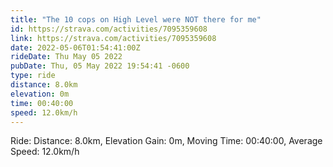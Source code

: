 ```yaml
---
title: "The 10 cops on High Level were NOT there for me"
id: https://strava.com/activities/7095359608
link: https://strava.com/activities/7095359608
date: 2022-05-06T01:54:41:00Z
rideDate: Thu May 05 2022
pubDate: Thu, 05 May 2022 19:54:41 -0600
type: ride
distance: 8.0km
elevation: 0m
time: 00:40:00
speed: 12.0km/h
---
```

Ride: Distance: 8.0km, Elevation Gain: 0m, Moving Time: 00:40:00, Average Speed: 12.0km/h